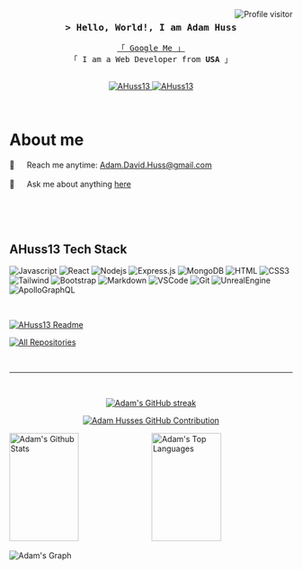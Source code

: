 <!--
<h2 align="center">
  Welcome to AHuss13!
  <img src="https://media.giphy.com/media/hvRJCLFzcasrR4ia7z/giphy.gif" width="28">
</h2>
-->

<!--
<p align="center">
  <a href="https://github.com/AHuss13"><img src="https://readme-typing-svg.herokuapp.com/?lines=Self%20Taught%20Programmer;Front%20End%20Developer;1.5%2B%20years%20of%20coding%20experience;Always%20learning%20new%20things&center=true&width=380&height=45"></a>
</p>

 -->

<a href="https://komarev.com/ghpvc/?username=AHuss13">
  <img align="right" src="https://komarev.com/ghpvc/?username=AHuss13&label=Visitors&color=0e75b6&style=flat" alt="Profile visitor" />
</a>

<!-- Intro  -->
<h3 align="center">
        <samp>&gt; Hello, World!, I am <b>Adam Huss</b>
        </samp>
</h3>


<p align="center"> 
  <samp>
    <a href="https://www.google.com/search?q=AHuss13">「 Google Me 」</a>
    <br>
    「 I am a Web Developer from <b>USA</b> 」
    <br>
    <br>
  </samp>
</p>

<p align="center">
 <a href="https://AHuss13.com" target="blank">
  <img src="https://img.shields.io/badge/Website-DC143C?style=for-the-badge&logo=medium&logoColor=white" alt="AHuss13" />
 </a>
 <a href="https://linkedin.com/in/AdamDHuss" target="_blank">
  <img src="https://img.shields.io/badge/LinkedIn-0077B5?style=for-the-badge&logo=linkedin&logoColor=white" alt="AHuss13"/>
 </a>
</p>
<br />

<!-- About Section -->
 # About me
 
<p>
 <!-- <img align="right" width="350" src="https://raw.githubusercontent.com/AHuss13/AHuss13/main/assets/nate-cartoon-profile.webp" alt="Coding profile pic" /> -->

 📧 &emsp; Reach me anytime: Adam.David.Huss@gmail.com<br/><br/>
 💬 &emsp; Ask me about anything [here](https://github.com/AHuss13/AHuss13/issues)

</p>

<br/>
<br/>
<br/>

## AHuss13 Tech Stack

![Javascript](https://img.shields.io/badge/Javascript-F7DF1E?style=for-the-badge&labelColor=black&logo=javascript&logoColor=F7DF1E)
![React](https://img.shields.io/badge/-React-61DAFB?style=for-the-badge&labelColor=black&logo=react&logoColor=61DAFB)
![Nodejs](https://img.shields.io/badge/Nodejs-5FA04E?style=for-the-badge&labelColor=black&logo=node.js&logoColor=5FA04E)
![Express.js](https://img.shields.io/badge/Express.js-000000?style=for-the-badge&logo=express&logoColor=white)
![MongoDB](https://img.shields.io/badge/MongoDB-47A248?style=for-the-badge&logo=mongodb&logoColor=white)
![HTML](https://img.shields.io/badge/HTML5-E34F26?style=for-the-badge&logo=html5&logoColor=white)
![CSS3](https://img.shields.io/badge/CSS3-1572B6?style=for-the-badge&logo=css3&logoColor=white)
![Tailwind](https://img.shields.io/badge/Tailwind_CSS-06B6D4?style=for-the-badge&logo=tailwindcss&logoColor=06B6D4&labelColor=000000)
![Bootstrap](https://img.shields.io/badge/Bootstrap-7952B3?style=for-the-badge&logo=bootstrap&logoColor=white)
![Markdown](https://img.shields.io/badge/Markdown-000000?style=for-the-badge&logo=markdown&logoColor=white)
![VSCode](https://img.shields.io/badge/VS_Code-0078d7?style=for-the-badge&logo=VS%20Code&logoColor=white)
![Git](https://img.shields.io/badge/Git-F05032?style=for-the-badge&logo=git&logoColor=white)
![UnrealEngine](https://img.shields.io/badge/Unreal_Engine-0E1128?style=for-the-badge&logo=unrealengine&logoColor=white&labelColor=000000)
![ApolloGraphQL](https://img.shields.io/badge/Apollo_GraphQL-311C87?style=for-the-badge&logo=apollographql&logoColor=white)

<br/>

[![AHuss13 Readme](https://github-readme-stats.vercel.app/api/pin/?username=AHuss13&repo=AHuss13&border_color=7F3FBF&bg_color=0D1117&title_color=C9D1D9&text_color=8B949E&icon_color=7F3FBF)](https://github.com/AHuss13/AHuss13)

<p align="left">
  <a href="https://github.com/AHuss13?tab=repositories" target="_blank"><img alt="All Repositories" title="All Repositories" src="https://img.shields.io/badge/-All%20Repos-2962FF?style=for-the-badge&logo=koding&logoColor=white"/></a>
</p>

<br/>
<hr/>
<br/>

<p align="center">
  <a href="https://github.com/AHuss13">
    <img src="https://github-readme-streak-stats.herokuapp.com/?user=AHuss13&theme=radical&border=7F3FBF&background=0D1117" alt="Adam's GitHub streak"/>
  </a>
</p>

<p align="center">
  <a href="https://github.com/AHuss13">
    <img src="https://github-profile-summary-cards.vercel.app/api/cards/profile-details?username=AHuss13&theme=radical" alt="Adam Husses GitHub Contribution"/>
  </a>
</p>

<a> 
    <a href="https://github.com/AHuss13"><img alt="Adam's Github Stats" src="https://denvercoder1-github-readme-stats.vercel.app/api?username=AHuss13&show_icons=true&count_private=true&theme=react&border_color=7F3FBF&bg_color=0D1117&title_color=F85D7F&icon_color=F8D866" height="192px" width="49.5%"/></a>
  <a href="https://github.com/AHuss13"><img alt="Adam's Top Languages" src="https://denvercoder1-github-readme-stats.vercel.app/api/top-langs/?username=AHuss13&langs_count=8&layout=compact&theme=react&border_color=7F3FBF&bg_color=0D1117&title_color=F85D7F&icon_color=F8D866" height="192px" width="49.5%"/></a>
  <br/>
</a>


![Adam's Graph](https://github-readme-activity-graph.vercel.app/graph?username=AHuss13&custom_title=Adam%20Huss's%20GitHub%20Activity%20Graph&bg_color=0D1117&color=7F3FBF&line=7F3FBF&point=7F3FBF&area_color=FFFFFF&title_color=FFFFFF&area=true)
